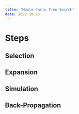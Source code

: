 ```yaml
---
title: "Monte Carlo Tree Search"
date: 2022-10-25
---
```


# Steps
## Selection
## Expansion
## Simulation
## Back-Propagation
